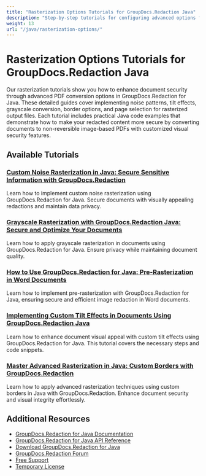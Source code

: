 ```yaml
---
title: "Rasterization Options Tutorials for GroupDocs.Redaction Java"
description: "Step-by-step tutorials for configuring advanced options for rasterized PDF output including noise, tilt, grayscale, and borders in GroupDocs.Redaction for Java."
weight: 13
url: "/java/rasterization-options/"
---
```

# Rasterization Options Tutorials for GroupDocs.Redaction Java

Our rasterization tutorials show you how to enhance document security through advanced PDF conversion options in GroupDocs.Redaction for Java. These detailed guides cover implementing noise patterns, tilt effects, grayscale conversion, border options, and page selection for rasterized output files. Each tutorial includes practical Java code examples that demonstrate how to make your redacted content more secure by converting documents to non-reversible image-based PDFs with customized visual security features.

## Available Tutorials

### [Custom Noise Rasterization in Java&#58; Secure Sensitive Information with GroupDocs.Redaction](./java-groupdocs-redaction-custom-noise-rasterization/)
Learn how to implement custom noise rasterization using GroupDocs.Redaction for Java. Secure documents with visually appealing redactions and maintain data privacy.

### [Grayscale Rasterization with GroupDocs.Redaction Java&#58; Secure and Optimize Your Documents](./grayscale-rasterization-groupdocs-redaction-java/)
Learn how to apply grayscale rasterization in documents using GroupDocs.Redaction for Java. Ensure privacy while maintaining document quality.

### [How to Use GroupDocs.Redaction for Java&#58; Pre-Rasterization in Word Documents](./groupdocs-redaction-java-pre-rasterization-word-docs/)
Learn how to implement pre-rasterization with GroupDocs.Redaction for Java, ensuring secure and efficient image redaction in Word documents.

### [Implementing Custom Tilt Effects in Documents Using GroupDocs.Redaction Java](./custom-tilt-effects-groupdocs-redaction-java/)
Learn how to enhance document visual appeal with custom tilt effects using GroupDocs.Redaction for Java. This tutorial covers the necessary steps and code snippets.

### [Master Advanced Rasterization in Java&#58; Custom Borders with GroupDocs.Redaction](./advanced-rasterization-java-custom-borders-groupdocs-redaction/)
Learn how to apply advanced rasterization techniques using custom borders in Java with GroupDocs.Redaction. Enhance document security and visual integrity effortlessly.

## Additional Resources

- [GroupDocs.Redaction for Java Documentation](https://docs.groupdocs.com/redaction/java/)
- [GroupDocs.Redaction for Java API Reference](https://reference.groupdocs.com/redaction/java/)
- [Download GroupDocs.Redaction for Java](https://releases.groupdocs.com/redaction/java/)
- [GroupDocs.Redaction Forum](https://forum.groupdocs.com/c/redaction)
- [Free Support](https://forum.groupdocs.com/)
- [Temporary License](https://purchase.groupdocs.com/temporary-license/)
